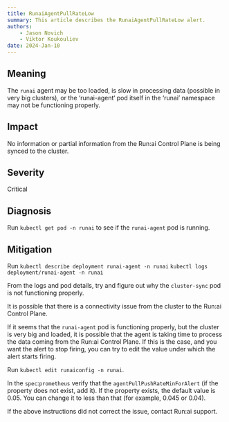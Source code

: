 ```yaml
---
title: RunaiAgentPullRateLow
summary: This article describes the RunaiAgentPullRateLow alert.
authors:
    - Jason Novich
    - Viktor Koukouliev
date: 2024-Jan-10
---
```


## Meaning

The `runai` agent may be too loaded, is slow in processing data (possible in very big clusters), or the ‘runai-agent‘ pod itself in the ‘runai’ namespace may not be functioning properly.

## Impact

No information or partial information from the Run:ai Control Plane is being synced to the cluster.

## Severity

Critical

## Diagnosis

Run `kubectl get pod -n runai` to see if the `runai-agent` pod is running.

## Mitigation

Run 
`kubectl describe deployment runai-agent -n runai`
`kubectl logs deployment/runai-agent -n runai` 

From the logs and pod details, try and figure out why the `cluster-sync` pod is not functioning properly.

It is possible that there is a connectivity issue from the cluster to the Run:ai Control Plane.

If it seems that the `runai-agent` pod is functioning properly, but the cluster is very big and loaded, it is possible that the agent is taking time to process the data coming from the Run:ai Control Plane. If this is the case, and you want the alert to stop firing, you can try to edit the value under which the alert starts firing.

Run `kubectl edit runaiconfig -n runai`.

In the  `spec`:`prometheus` verify that the  `agentPullPushRateMinForAlert` (if the property does not exist, add it).
If the property exists, the default value is 0.05. You can change it to less than that (for example, 0.045 or 0.04).

If the above instructions did not correct the issue, contact Run:ai support. 
